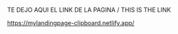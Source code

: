 TE DEJO AQUI EL LINK DE LA PAGINA / THIS IS THE LINK 

https://mylandingpage-clipboard.netlify.app/
